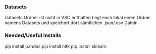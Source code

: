 ### **Datasets**
Datasets Ordner ist nicht in VSC enthalten
Legt euch lokal einen Ordner namens Datasets und speichert dort sämtlichen .json/.csv Datein


### Needed/Useful Installs
pip install pandas
pip install nltk
pip install sklearn